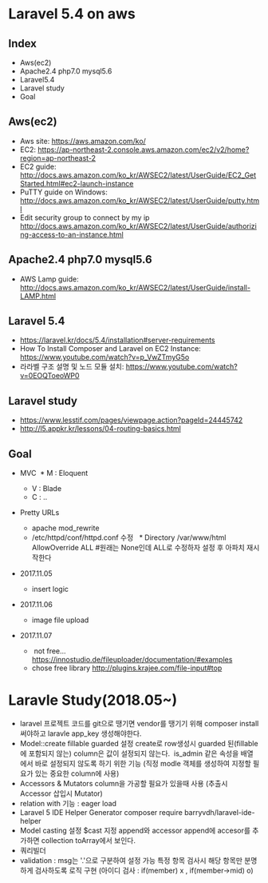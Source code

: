 # Laravel 5.4 on aws



## Index
* Aws(ec2) 
* Apache2.4 php7.0 mysql5.6 
* Laravel5.4
* Laravel study
* Goal

## Aws(ec2)
* Aws site: https://aws.amazon.com/ko/
* EC2: https://ap-northeast-2.console.aws.amazon.com/ec2/v2/home?region=ap-northeast-2
* EC2 guide: http://docs.aws.amazon.com/ko_kr/AWSEC2/latest/UserGuide/EC2_GetStarted.html#ec2-launch-instance
* PuTTY guide on Windows: http://docs.aws.amazon.com/ko_kr/AWSEC2/latest/UserGuide/putty.html
* Edit security group to connect by my ip http://docs.aws.amazon.com/ko_kr/AWSEC2/latest/UserGuide/authorizing-access-to-an-instance.html
## Apache2.4 php7.0 mysql5.6 
* AWS Lamp guide: http://docs.aws.amazon.com/ko_kr/AWSEC2/latest/UserGuide/install-LAMP.html

## Laravel 5.4
* https://laravel.kr/docs/5.4/installation#server-requirements
* How To Install Composer and Laravel on EC2 Instance: https://www.youtube.com/watch?v=p_VwZTmyG5o
* 라라벨 구조 설명 및 노드 모듈 설치: https://www.youtube.com/watch?v=0EOQToeoWP0

## Laravel study
* https://www.lesstif.com/pages/viewpage.action?pageId=24445742
* http://l5.appkr.kr/lessons/04-routing-basics.html

## Goal
* MVC
  * M : Eloquent 
  * V : Blade
  * C : ..
  
* Pretty URLs
  * apache mod_rewrite
  * /etc/httpd/conf/httpd.conf 수정
    * Directory /var/www/html AllowOverride ALL #원래는 None인데 ALL로 수정하자 설정 후 아파치 재시작한다

* 2017.11.05
	* insert logic 
* 2017.11.06	
	* image file upload
* 2017.11.07	
	*  not free... https://innostudio.de/fileuploader/documentation/#examples
  *  chose free library http://plugins.krajee.com/file-input#top
	
	
	
	
	
	
# Laravle Study(2018.05~)
- laravel 프로젝트 코드를 git으로 땡기면 vendor를 땡기기 위해 composer install 써야하고 laravle app_key 생성해야한다. 
- Model::create fillable guarded 설정 create로 row생성시 guarded 된(fillable에 포함되지 않는) column은 값이 설정되지 않는다. 
  is_admin 같은 속성을 배열에서 바로 설정되지 않도록 하기 위한 기능 (직정 modle 객체를 생성하여 지정할 필요가 있는 중요한 column에 사용)
- Accessors & Mutators column을 가공할 필요가 있을때 사용 (추출시 Accessor 삽입시 Mutator) 
- relation with 기능 : eager load
- Laravel 5 IDE Helper Generator composer require barryvdh/laravel-ide-helper
- Model casting 설정 $cast 지정 append와 accessor append에 accesor를 추가하면 collection toArray에서 보인다. 
- 쿼리빌더 
- validation : msg는 '.'으로 구분하여 설정 가능 특정 항목 검사시 해당 항목만 분명 하게 검사하도록 로직 구현 (아이디 검사 : if(member) x , if(member->mid) o)
